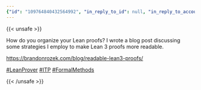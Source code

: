 ```yaml
---
{"id": "109764840432564992", "in_reply_to_id": null, "in_reply_to_account_id": null, "sensitive": false, "spoiler_text": "", "visibility": "public", "language": "en", "replies_count": 0, "reblogs_count": 0, "favourites_count": 0, "edited_at": null, "reblog": null, "application": null, "account": {"id": "108219415927856966", "username": "brozek", "acct": "brozek", "display_name": "Brandon Rozek", "url": "https://fosstodon.org/@brozek", "avatar": "https://cdn.fosstodon.org/accounts/avatars/108/219/415/927/856/966/original/bae9f46f23936e79.jpg", "avatar_static": "https://cdn.fosstodon.org/accounts/avatars/108/219/415/927/856/966/original/bae9f46f23936e79.jpg", "header": "https://fosstodon.org/headers/original/missing.png", "header_static": "https://fosstodon.org/headers/original/missing.png", "noindex": true, "roles": []}, "media_attachments": [], "mentions": [], "tags": [{"name": "leanprover", "url": "https://fosstodon.org/tags/leanprover"}, {"name": "itp", "url": "https://fosstodon.org/tags/itp"}, {"name": "formalmethods", "url": "https://fosstodon.org/tags/formalmethods"}], "emojis": [], "card": {"url": "https://brandonrozek.com/blog/readable-lean3-proofs/", "title": "Readable Lean 3 Proofs", "description": "Important Note: This blog post uses the Lean 3 syntax\nInteractive theorem provers are notorious for showcasing unreadable proofs. Let\u2019s illustrate our point with a couple examples and discuss various ways we can make it more readable.\nDisjunction Elimination Disjunction Elimination or proof by cases is a rule of inference that states the following. Consider you have the following three proofs:\n$p \\vee q$ $p \\rightarrow r$ $q \\rightarrow r$ Then it doesn\u2019t matter if it is $p$ rather than $q$ that holds, in the end $r$ holds.", "type": "link", "author_name": "Brandon Rozek", "author_url": "https://brandonrozek.com/", "provider_name": "", "provider_url": "", "html": "", "width": 0, "height": 0, "image": null, "embed_url": "", "blurhash": null}, "poll": null, "syndication": "https://fosstodon.org/@brozek/109764840432564992", "date": "2023-01-28T04:02:26.641Z"}
---
```

{{< unsafe >}}
<p>How do you organize your Lean proofs? I wrote a blog post discussing some strategies I employ to make Lean 3 proofs more readable.</p><p><a href="https://brandonrozek.com/blog/readable-lean3-proofs/" target="_blank" rel="nofollow noopener noreferrer"><span class="invisible">https://</span><span class="ellipsis">brandonrozek.com/blog/readable</span><span class="invisible">-lean3-proofs/</span></a></p><p><a href="https://fosstodon.org/tags/LeanProver" class="mention hashtag" rel="tag">#<span>LeanProver</span></a> <a href="https://fosstodon.org/tags/ITP" class="mention hashtag" rel="tag">#<span>ITP</span></a> <a href="https://fosstodon.org/tags/FormalMethods" class="mention hashtag" rel="tag">#<span>FormalMethods</span></a></p>
{{< /unsafe >}}
